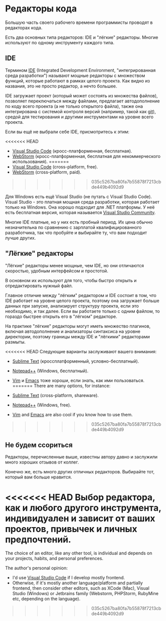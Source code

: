 # Редакторы кода

Большую часть своего рабочего времени программисты проводят в редакторах кода.

Есть два основных типа редакторов: IDE и "лёгкие" редакторы. Многие используют по одному инструменту каждого типа.

## IDE

Термином [IDE](https://ru.wikipedia.org/wiki/Integrated_development_environment) (Integrated Development Environment, "интегрированная среда разработки") называют мощные редакторы с множеством функций, которые работают в рамках целого проекта. Как видно из названия, это не просто редактор, а нечто большее.

IDE загружает проект (который может состоять из множества файлов), позволяет переключаться между файлами, предлагает автодополнение по коду всего проекта (а не только открытого файла), также она интегрирована с системой контроля версий (например, такой как [git](https://git-scm.com/)), средой для тестирования и другими инструментами на уровне всего проекта.

Если вы ещё не выбрали себе IDE, присмотритесь к этим:

<<<<<<< HEAD
- [Visual Studio Code](https://code.visualstudio.com/) (кросс-платформенная, бесплатная).
- [WebStorm](https://www.jetbrains.com/webstorm/) (кросс-платформенная, бесплатная для некоммерческого использования).
=======
- [Visual Studio Code](https://code.visualstudio.com/) (cross-platform, free).
- [WebStorm](https://www.jetbrains.com/webstorm/) (cross-platform, paid).
>>>>>>> 035c5267ba80fa7b55878f7213cbde449b4092d9

Для Windows есть ещё Visual Studio (не путать с Visual Studio Code). Visual Studio - это платная мощная среда разработки, которая работает только на Windows. Она хорошо подходит для .NET платформы. У неё есть бесплатная версия, которая называется [Visual Studio Community](https://www.visualstudio.com/vs/community/).

Многие IDE платные, но у них есть пробный период. Их цена обычно незначительна по сравнению с зарплатой квалифицированного разработчика, так что пробуйте и выбирайте ту, что вам подходит лучше других.

## "Лёгкие" редакторы

"Лёгкие" редакторы менее мощные, чем IDE, но они отличаются скоростью, удобным интерфейсом и простотой.

В основном их используют для того, чтобы быстро открыть и отредактировать нужный файл.

Главное отличие между "лёгким" редактором и IDE состоит в том, что IDE работает на уровне целого проекта, поэтому она загружает больше данных при запуске, анализирует структуру проекта, если это необходимо, и так далее. Если вы работаете только с одним файлом, то гораздо быстрее открыть его в "лёгком" редакторе.

На практике "лёгкие" редакторы могут иметь множество плагинов, включая автодополнение и анализаторы синтаксиса на уровне директории, поэтому границы между IDE и "лёгкими" редакторами размыты.

<<<<<<< HEAD
Следующие варианты заслуживают вашего внимания:

- [Sublime Text](https://www.sublimetext.com) (кроссплатформенный, условно-бесплатный).
- [Notepad++](https://notepad-plus-plus.org/) (Windows, бесплатный).
- [Vim](https://www.vim.org/) и [Emacs](https://www.gnu.org/software/emacs/) тоже хороши, если знать, как ими пользоваться.
=======
There are many options, for instance:

- [Sublime Text](https://www.sublimetext.com/) (cross-platform, shareware).
- [Notepad++](https://notepad-plus-plus.org/) (Windows, free).
- [Vim](https://www.vim.org/) and [Emacs](https://www.gnu.org/software/emacs/) are also cool if you know how to use them.
>>>>>>> 035c5267ba80fa7b55878f7213cbde449b4092d9

## Не будем ссориться

Редакторы, перечисленные выше, известны автору давно и заслужили много хороших отзывов от коллег.

Конечно же, есть много других отличных редакторов. Выбирайте тот, который вам больше нравится.

<<<<<<< HEAD
Выбор редактора, как и любого другого инструмента, индивидуален и зависит от ваших проектов, привычек и личных предпочтений.
=======
The choice of an editor, like any other tool, is individual and depends on your projects, habits, and personal preferences.

The author's personal opinion:

- I'd use [Visual Studio Code](https://code.visualstudio.com/) if I develop mostly frontend.
- Otherwise, if it's mostly another language/platform and partially frontend, then consider other editors, such as XCode (Mac), Visual Studio (Windows) or Jetbrains family (Webstorm, PHPStorm, RubyMine etc, depending on the language).
>>>>>>> 035c5267ba80fa7b55878f7213cbde449b4092d9
